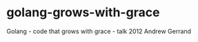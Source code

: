 golang-grows-with-grace
=======================

Golang - code that grows with grace - talk 2012 Andrew Gerrand
